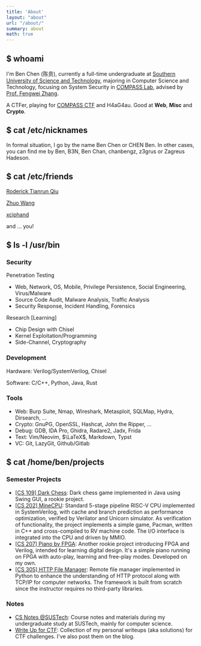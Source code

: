 ```yaml
---
title: 'About'
layout: "about"
url: "/about/"
summary: about
math: true
---
```


## $ whoami

I'm Ben Chen (陈贲), currently a full-time undergraduate at [Southern University of Science and Technology](https://www.sustech.edu.cn/), majoring in Computer Science and Technology, focusing on System Security in [COMPASS Lab](https://compass.sustech.edu.cn/), advised by [Prof. Fengwei Zhang](https://fengweiz.github.io/).

A CTFer, playing for [COMPASS CTF](https://wiki.compass.college) and H4aG4au. Good at **Web**, **Misc** and **Crypto**.

## $ cat /etc/nicknames

In formal situation, I go by the name Ben Chen or CHEN Ben. In other cases, you can find me by Ben, B3N, Ben Chan, chanbengz, z3grus or Zagreus Hadeson.

## $ cat /etc/friends

[Roderick Tianrun Qiu](https://r-q.name/)

[Zhuo Wang](https://we-are-zed.github.io/)

[xciphand](https://blog.xciphand.icu/)

and ... you!

## $ ls -l /usr/bin

### Security

Penetration Testing
- Web, Network, OS, Mobile, Privilege Persistence, Social Engineering, Virus/Malware
- Source Code Audit, Malware Analysis, Traffic Analysis
- Security Response, Incident Handling, Forensics

Research [Learning]
- Chip Design with Chisel
- Kernel Exploitation/Programming
- Side-Channel, Cryptography

### Development

Hardware: Verilog/SystemVerilog, Chisel

Software: C/C++, Python, Java, Rust

### Tools
- Web: Burp Suite, Nmap, Wireshark, Metasploit, SQLMap, Hydra, Dirsearch, ...
- Crypto: GnuPG, OpenSSL, Hashcat, John the Ripper, ...
- Debug: GDB, IDA Pro, Ghidra, Radare2, Jadx, Frida
- Text: Vim/Neovim, $\LaTeX$, Markdown, Typst
- VC: Git, LazyGit, Github/Gitlab

## $ cat /home/ben/projects

### Semester Projects
- [[CS 109] Dark Chess](https://github.com/chanbengz/SUSTech_CS109_Project): Dark chess game implemented in Java using Swing GUI, a rookie project.
- [[CS 202] MineCPU](https://github.com/wLUOw/MineCPU): Standard 5-stage pipeline RISC-V CPU implemented in SystemVerilog, with cache and branch prediction as performance optimization, verified by Verilator and Unicorn simulator. As verification of functionality, the project implements a simple game, Pacman, written in C++ and cross-compiled to RV machine code. The I/O interface is integrated into the CPU and driven by MMIO.
- [[CS 207] Piano by FPGA](https://github.com/chanbengz/SUSTech_CS207_Project_Piano): Another rookie project introducing FPGA and Verilog, intended for learning digital design. It's a simple piano running on FPGA with auto-play, learning and free-play modes. Developed on my own.
- [[CS 305] HTTP File Manager](https://github.com/chanbengz/CS305_Project_2023F): Remote file manager implemented in Python to enhance the understanding of HTTP protocol along with TCP/IP for computer networks. The framework is built from scratch since the instructor requires no third-party libraries.

### Notes
- [CS Notes @SUSTech](https://github.com/chanbengz/SUSTech_CS_Notes): Course notes and materials during my undergraduate study at SUSTech, mainly for computer science.
- [Write Up for CTF](https://github.com/chanbengz/CTF_Writeups): Collection of my personal writeups (aka solutions) for CTF challenges. I've also post them on the blog.
